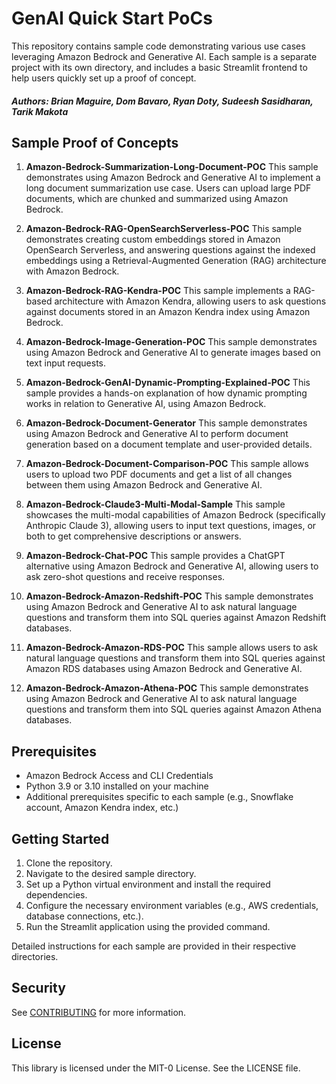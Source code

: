 # GenAI Quick Start PoCs

This repository contains sample code demonstrating various use cases leveraging Amazon Bedrock and Generative AI. Each sample is a separate project with its own directory, and includes a basic Streamlit frontend to help users quickly set up a proof of concept.

##### Authors: Brian Maguire, Dom Bavaro, Ryan Doty, Sudeesh Sasidharan, Tarik Makota

## Sample Proof of Concepts

1. **Amazon-Bedrock-Summarization-Long-Document-POC**
   This sample demonstrates using Amazon Bedrock and Generative AI to implement a long document summarization use case. Users can upload large PDF documents, which are chunked and summarized using Amazon Bedrock.

2. **Amazon-Bedrock-RAG-OpenSearchServerless-POC**
   This sample demonstrates creating custom embeddings stored in Amazon OpenSearch Serverless, and answering questions against the indexed embeddings using a Retrieval-Augmented Generation (RAG) architecture with Amazon Bedrock.

3. **Amazon-Bedrock-RAG-Kendra-POC**
   This sample implements a RAG-based architecture with Amazon Kendra, allowing users to ask questions against documents stored in an Amazon Kendra index using Amazon Bedrock.

4. **Amazon-Bedrock-Image-Generation-POC**
   This sample demonstrates using Amazon Bedrock and Generative AI to generate images based on text input requests.

5. **Amazon-Bedrock-GenAI-Dynamic-Prompting-Explained-POC**
   This sample provides a hands-on explanation of how dynamic prompting works in relation to Generative AI, using Amazon Bedrock.

6. **Amazon-Bedrock-Document-Generator**
   This sample demonstrates using Amazon Bedrock and Generative AI to perform document generation based on a document template and user-provided details.

7. **Amazon-Bedrock-Document-Comparison-POC**
   This sample allows users to upload two PDF documents and get a list of all changes between them using Amazon Bedrock and Generative AI.

8. **Amazon-Bedrock-Claude3-Multi-Modal-Sample**
   This sample showcases the multi-modal capabilities of Amazon Bedrock (specifically Anthropic Claude 3), allowing users to input text questions, images, or both to get comprehensive descriptions or answers.

9. **Amazon-Bedrock-Chat-POC**
   This sample provides a ChatGPT alternative using Amazon Bedrock and Generative AI, allowing users to ask zero-shot questions and receive responses.

10. **Amazon-Bedrock-Amazon-Redshift-POC**
    This sample demonstrates using Amazon Bedrock and Generative AI to ask natural language questions and transform them into SQL queries against Amazon Redshift databases.

11. **Amazon-Bedrock-Amazon-RDS-POC**
    This sample allows users to ask natural language questions and transform them into SQL queries against Amazon RDS databases using Amazon Bedrock and Generative AI.

12. **Amazon-Bedrock-Amazon-Athena-POC**
    This sample demonstrates using Amazon Bedrock and Generative AI to ask natural language questions and transform them into SQL queries against Amazon Athena databases.

## Prerequisites

- Amazon Bedrock Access and CLI Credentials
- Python 3.9 or 3.10 installed on your machine
- Additional prerequisites specific to each sample (e.g., Snowflake account, Amazon Kendra index, etc.)

## Getting Started

1. Clone the repository.
2. Navigate to the desired sample directory.
3. Set up a Python virtual environment and install the required dependencies.
4. Configure the necessary environment variables (e.g., AWS credentials, database connections, etc.).
5. Run the Streamlit application using the provided command.

Detailed instructions for each sample are provided in their respective directories.

## Security

See [CONTRIBUTING](CONTRIBUTING.md#security-issue-notifications) for more information.

## License

This library is licensed under the MIT-0 License. See the LICENSE file.
